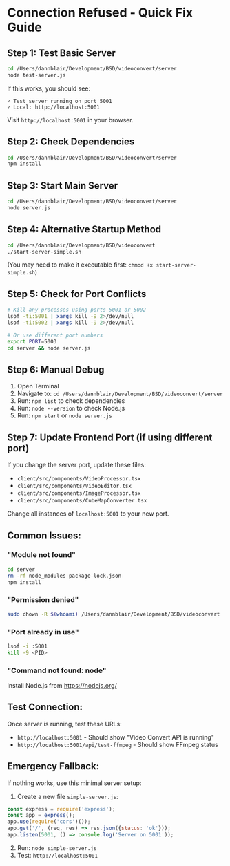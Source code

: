 # Connection Refused - Quick Fix Guide

## Step 1: Test Basic Server
```bash
cd /Users/dannblair/Development/BSD/videoconvert/server
node test-server.js
```

If this works, you should see:
```
✓ Test server running on port 5001
✓ Local: http://localhost:5001
```

Visit `http://localhost:5001` in your browser.

## Step 2: Check Dependencies
```bash
cd /Users/dannblair/Development/BSD/videoconvert/server
npm install
```

## Step 3: Start Main Server
```bash
cd /Users/dannblair/Development/BSD/videoconvert/server
node server.js
```

## Step 4: Alternative Startup Method
```bash
cd /Users/dannblair/Development/BSD/videoconvert
./start-server-simple.sh
```

(You may need to make it executable first: `chmod +x start-server-simple.sh`)

## Step 5: Check for Port Conflicts
```bash
# Kill any processes using ports 5001 or 5002
lsof -ti:5001 | xargs kill -9 2>/dev/null
lsof -ti:5002 | xargs kill -9 2>/dev/null

# Or use different port numbers
export PORT=5003
cd server && node server.js
```

## Step 6: Manual Debug
1. Open Terminal
2. Navigate to: `cd /Users/dannblair/Development/BSD/videoconvert/server`
3. Run: `npm list` to check dependencies
4. Run: `node --version` to check Node.js
5. Run: `npm start` or `node server.js`

## Step 7: Update Frontend Port (if using different port)
If you change the server port, update these files:
- `client/src/components/VideoProcessor.tsx`
- `client/src/components/VideoEditor.tsx`
- `client/src/components/ImageProcessor.tsx`
- `client/src/components/CubeMapConverter.tsx`

Change all instances of `localhost:5001` to your new port.

## Common Issues:

### "Module not found"
```bash
cd server
rm -rf node_modules package-lock.json
npm install
```

### "Permission denied"
```bash
sudo chown -R $(whoami) /Users/dannblair/Development/BSD/videoconvert
```

### "Port already in use"
```bash
lsof -i :5001
kill -9 <PID>
```

### "Command not found: node"
Install Node.js from https://nodejs.org/

## Test Connection:
Once server is running, test these URLs:
- `http://localhost:5001` - Should show "Video Convert API is running"
- `http://localhost:5001/api/test-ffmpeg` - Should show FFmpeg status

## Emergency Fallback:
If nothing works, use this minimal server setup:

1. Create a new file `simple-server.js`:
```javascript
const express = require('express');
const app = express();
app.use(require('cors')());
app.get('/', (req, res) => res.json({status: 'ok'}));
app.listen(5001, () => console.log('Server on 5001'));
```

2. Run: `node simple-server.js`
3. Test: `http://localhost:5001`
